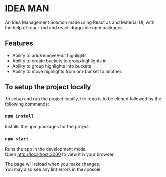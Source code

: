 # IDEA MAN

An Idea Management Solution made using React Js and Material UI, with the help of react-rnd and react-draggable npm packages.

## Features

- Ability to add/remove/edit highlights
- Ability to create buckets to group highlights in
- Ability to group highlights into buckets
- Ability to move highlights from one bucket to another.

## To setup the project locally

To setup and run the project locally, the repo is to be cloned followed by the following commands:

### `npm install`

Installs the npm packages for the project.

### `npm start`

Runs the app in the development mode.\
Open [http://localhost:3000](http://localhost:3000) to view it in your browser.

The page will reload when you make changes.\
You may also see any lint errors in the console.
